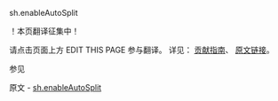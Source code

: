  sh.enableAutoSplit

 ！本页翻译征集中！

请点击页面上方 EDIT THIS PAGE 参与翻译。
详见：
[贡献指南]( https://github.com/JinMuInfo/MongoDB-Manual-zh/blob/master/CONTRIBUTING.md )、
[原文链接](  https://docs.mongodb.com/manual/reference/method/sh.enableAutoSplit/  )。

 参见

原文 - [sh.enableAutoSplit]( https://docs.mongodb.com/manual/reference/method/sh.enableAutoSplit/ )

